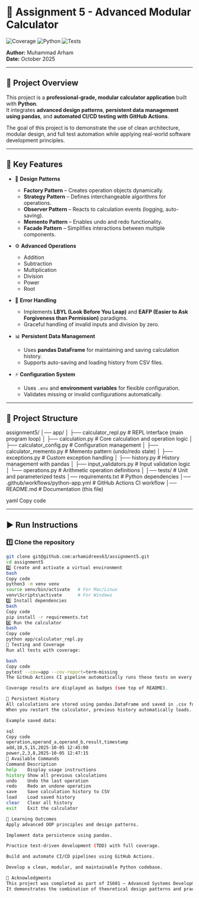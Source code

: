 # 🧮 Assignment 5 - Advanced Modular Calculator

![Coverage](https://img.shields.io/badge/coverage-100%25-brightgreen)
![Python](https://img.shields.io/badge/Python-3.x-blue)
![Tests](https://img.shields.io/badge/tests-passing-success)

**Author:** Muhammad Arham  
**Date:** October 2025  

---

## 📖 Project Overview

This project is a **professional-grade, modular calculator application** built with **Python**.  
It integrates **advanced design patterns**, **persistent data management using pandas**, and **automated CI/CD testing with GitHub Actions**.

The goal of this project is to demonstrate the use of clean architecture, modular design, and full test automation while applying real-world software development principles.

---

## 🚀 Key Features

- 🧩 **Design Patterns**
  - **Factory Pattern** – Creates operation objects dynamically.
  - **Strategy Pattern** – Defines interchangeable algorithms for operations.
  - **Observer Pattern** – Reacts to calculation events (logging, auto-saving).
  - **Memento Pattern** – Enables undo and redo functionality.
  - **Facade Pattern** – Simplifies interactions between multiple components.

- ⚙️ **Advanced Operations**
  - Addition  
  - Subtraction  
  - Multiplication  
  - Division  
  - Power  
  - Root  

- 🧠 **Error Handling**
  - Implements **LBYL (Look Before You Leap)** and **EAFP (Easier to Ask Forgiveness than Permission)** paradigms.
  - Graceful handling of invalid inputs and division by zero.

- 📊 **Persistent Data Management**
  - Uses **pandas DataFrame** for maintaining and saving calculation history.
  - Supports auto-saving and loading history from CSV files.

- ⚡ **Configuration System**
  - Uses `.env` and **environment variables** for flexible configuration.
  - Validates missing or invalid configurations automatically.

---

## 📂 Project Structure

assignment5/
│── app/
│ ├── calculator_repl.py # REPL interface (main program loop)
│ ├── calculation.py # Core calculation and operation logic
│ ├── calculator_config.py # Configuration management
│ ├── calculator_memento.py # Memento pattern (undo/redo state)
│ ├── exceptions.py # Custom exception handling
│ ├── history.py # History management with pandas
│ ├── input_validators.py # Input validation logic
│ └── operations.py # Arithmetic operation definitions
│
│── tests/ # Unit and parameterized tests
│── requirements.txt # Python dependencies
│── .github/workflows/python-app.yml # GitHub Actions CI workflow
│── README.md # Documentation (this file)

yaml
Copy code

---

## ▶️ Run Instructions

### 1️⃣ Clone the repository
```bash
git clone git@github.com:arhamidrees63/assignment5.git
cd assignment5
2️⃣ Create and activate a virtual environment
bash
Copy code
python3 -m venv venv
source venv/bin/activate   # For Mac/Linux
venv\Scripts\activate      # For Windows
3️⃣ Install dependencies
bash
Copy code
pip install -r requirements.txt
4️⃣ Run the calculator
bash
Copy code
python app/calculator_repl.py
🧪 Testing and Coverage
Run all tests with coverage:

bash
Copy code
pytest --cov=app --cov-report=term-missing
The GitHub Actions CI pipeline automatically runs these tests on every push and enforces 100% test coverage.

Coverage results are displayed as badges (see top of README).

💾 Persistent History
All calculations are stored using pandas.DataFrame and saved in .csv format.
When you restart the calculator, previous history automatically loads.

Example saved data:

sql
Copy code
operation,operand_a,operand_b,result,timestamp
add,10,5,15,2025-10-05 12:45:00
power,2,3,8,2025-10-05 12:47:15
🧰 Available Commands
Command	Description
help	Display usage instructions
history	Show all previous calculations
undo	Undo the last operation
redo	Redo an undone operation
save	Save calculation history to CSV
load	Load saved history
clear	Clear all history
exit	Exit the calculator

🧠 Learning Outcomes
Apply advanced OOP principles and design patterns.

Implement data persistence using pandas.

Practice test-driven development (TDD) with full coverage.

Build and automate CI/CD pipelines using GitHub Actions.

Develop a clean, modular, and maintainable Python codebase.

🏁 Acknowledgments
This project was completed as part of IS601 – Advanced Systems Development coursework.
It demonstrates the combination of theoretical design patterns and practical coding applications.